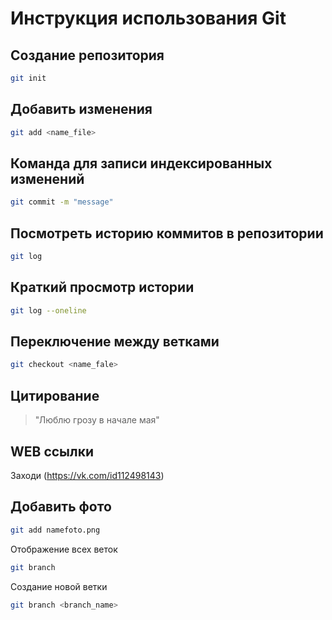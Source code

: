 # Инструкция использования Git

## Создание репозитория
```sh
git init
```

## Добавить изменения
```sh
git add <name_file>
```

## Команда для записи индексированных изменений
```sh
git commit -m "message"
```

## Посмотреть историю коммитов в репозитории
```sh
git log
```

## Краткий просмотр истории
```sh
git log --oneline
```

## Переключение между ветками
```sh
git checkout <name_fale>
```

## Цитирование 
> "Люблю грозу в начале мая"

## WEB ссылки
Заходи (https://vk.com/id112498143)

## Добавить фото
```sh
git add namefoto.png
```

Отображение всех веток
```sh
git branch
```

Создание новой ветки
```sh
git branch <branch_name>
```